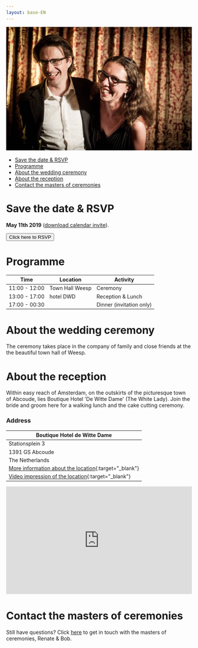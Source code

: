 ```yaml
---
layout: base-EN
---
```


![Tosja and Richard](/images/tr.jpg "Tosja and Richard")

- [Save the date & RSVP](#save-the-date--rsvp)
- [Programme](#programme)
- [About the wedding ceremony](#about-the-ceremony)
- [About the reception](#about-the-reception)
- [Contact the masters of ceremonies](#contact-the-masters-of-ceremonies)

# Save the date & RSVP

**May 11th 2019** ([download calendar invite](/Tosja_and_Richards_Wedding.ics)).

<button onclick="showMailingPopUp(); return false;">Click here to RSVP</button>

# Programme

| Time          | Location        | Activity |
| ------------- | --------------- | -------- |
| 11:00 - 12:00 | Town Hall Weesp | Ceremony |
| 13:00 - 17:00 | hotel DWD       | Reception & Lunch    |
| 17:00 - 00:30 |                 | Dinner (invitation only)  |

# About the wedding ceremony

The ceremony takes place in the company of family and close friends at the the beautiful town hall of Weesp.

# About the reception

Within easy reach of Amsterdam, on the outskirts of the picturesque town of Abcoude, lies Boutique Hotel 'De Witte Dame' (The White Lady). Join the bride and groom here for a walking lunch and the cake cutting ceremony. 

### Address

| Boutique Hotel de Witte Dame |
| --------------- |
| Stationsplein 3 |
| 1391 GS Abcoude |
| The Netherlands |
| [More information about the location](https://www.hoteldwd.nl/en/){:target="_blank"} |
| [Video impression of the location](https://www.youtube.com/watch?v=VY-d1Dv2fbo){:target="_blank"} |

<iframe src="https://www.google.com/maps/embed?pb=!1m14!1m8!1m3!1d19530.71773399236!2d4.966225277253436!3d52.27353425844868!3m2!1i1024!2i768!4f13.1!3m3!1m2!1s0x0%3A0xcf7673dbed8398e3!2sBoutique+Hotel+De+Witte+Dame!5e0!3m2!1sen!2snl!4v1541432986283" width="100%" height="292" frameborder="0" style="border:0" allowfullscreen></iframe>

# Contact the masters of ceremonies

Still have questions? Click [here](mailto:wedding@tosja-richard.com) to get in touch with the masters of ceremonies, Renate & Bob.
